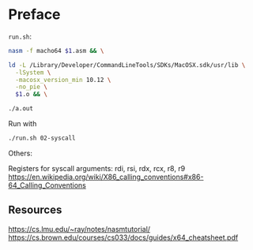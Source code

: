 # Preface

`run.sh`:

```bash
nasm -f macho64 $1.asm && \

ld -L /Library/Developer/CommandLineTools/SDKs/MacOSX.sdk/usr/lib \
  -lSystem \
  -macosx_version_min 10.12 \
  -no_pie \
  $1.o && \

./a.out
```

Run with

```bash
./run.sh 02-syscall
```

Others:

Registers for syscall arguments: rdi, rsi, rdx, rcx, r8, r9
https://en.wikipedia.org/wiki/X86_calling_conventions#x86-64_Calling_Conventions

## Resources

https://cs.lmu.edu/~ray/notes/nasmtutorial/
https://cs.brown.edu/courses/cs033/docs/guides/x64_cheatsheet.pdf
